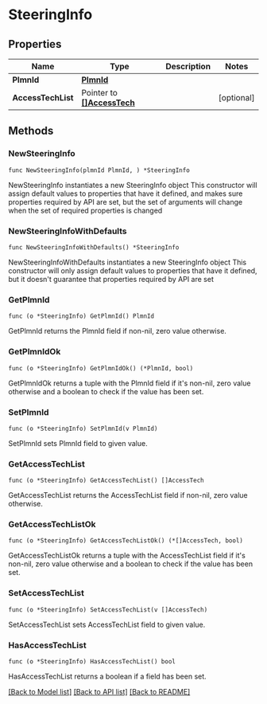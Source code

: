 # SteeringInfo

## Properties

Name | Type | Description | Notes
------------ | ------------- | ------------- | -------------
**PlmnId** | [**PlmnId**](PlmnId.md) |  | 
**AccessTechList** | Pointer to [**[]AccessTech**](AccessTech.md) |  | [optional] 

## Methods

### NewSteeringInfo

`func NewSteeringInfo(plmnId PlmnId, ) *SteeringInfo`

NewSteeringInfo instantiates a new SteeringInfo object
This constructor will assign default values to properties that have it defined,
and makes sure properties required by API are set, but the set of arguments
will change when the set of required properties is changed

### NewSteeringInfoWithDefaults

`func NewSteeringInfoWithDefaults() *SteeringInfo`

NewSteeringInfoWithDefaults instantiates a new SteeringInfo object
This constructor will only assign default values to properties that have it defined,
but it doesn't guarantee that properties required by API are set

### GetPlmnId

`func (o *SteeringInfo) GetPlmnId() PlmnId`

GetPlmnId returns the PlmnId field if non-nil, zero value otherwise.

### GetPlmnIdOk

`func (o *SteeringInfo) GetPlmnIdOk() (*PlmnId, bool)`

GetPlmnIdOk returns a tuple with the PlmnId field if it's non-nil, zero value otherwise
and a boolean to check if the value has been set.

### SetPlmnId

`func (o *SteeringInfo) SetPlmnId(v PlmnId)`

SetPlmnId sets PlmnId field to given value.


### GetAccessTechList

`func (o *SteeringInfo) GetAccessTechList() []AccessTech`

GetAccessTechList returns the AccessTechList field if non-nil, zero value otherwise.

### GetAccessTechListOk

`func (o *SteeringInfo) GetAccessTechListOk() (*[]AccessTech, bool)`

GetAccessTechListOk returns a tuple with the AccessTechList field if it's non-nil, zero value otherwise
and a boolean to check if the value has been set.

### SetAccessTechList

`func (o *SteeringInfo) SetAccessTechList(v []AccessTech)`

SetAccessTechList sets AccessTechList field to given value.

### HasAccessTechList

`func (o *SteeringInfo) HasAccessTechList() bool`

HasAccessTechList returns a boolean if a field has been set.


[[Back to Model list]](../README.md#documentation-for-models) [[Back to API list]](../README.md#documentation-for-api-endpoints) [[Back to README]](../README.md)


